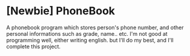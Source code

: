 # [Newbie] PhoneBook
A phonebook program which stores person's phone number, and other personal informations such as grade, name.. etc.
I'm not good at programming well, either writing english. but I'll do my best, and I'll complete this project.
